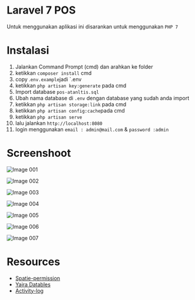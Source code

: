 # Laravel 7 POS
Untuk menggunakan aplikasi ini disarankan untuk menggunakan `PHP 7`
# Instalasi
 1.  Jalankan Command Prompt (cmd) dan arahkan ke folder 
 2. ketikkan `composer install` cmd
 3. copy .`env.example`jadi `.env
 4. ketikkan `php artisan key:generate` pada cmd
 5.  Import database `pos-atanltis.sql` 
 6. Ubah nama database di `.env` dengan database yang sudah anda import
 7. ketikkan `php artisan storage:link` pada cmd
 8. ketikkan `php artisan config:cache`pada cmd
 9. ketikkan `php artisan serve`
 10. lalu jalankan `http://localhost:8080`
 11. login menggunakan `email : admin@mail.com` & `password :admin`


# Screenshoot 
![Image 001](https://user-images.githubusercontent.com/33163281/129160501-e419bdc7-6fb1-492a-9ad4-e046c831edf3.png)

![Image 002](https://user-images.githubusercontent.com/33163281/129160507-0a739fb3-b355-4bde-8b44-91347f4ca5c0.png)

![Image 003](https://user-images.githubusercontent.com/33163281/129160509-796dc53f-e925-4ffd-92da-7e3f8644647f.png)

![Image 004](https://user-images.githubusercontent.com/33163281/129160510-943a1155-d681-4370-b864-64a6761fabd3.png)

![Image 005](https://user-images.githubusercontent.com/33163281/129160512-5e5925bb-88b2-4042-be0a-eabc6b2d3fc7.png)

![Image 006](https://user-images.githubusercontent.com/33163281/129160514-125dc9b6-4d1e-44fc-b821-c58643acb79b.png)

![Image 007](https://user-images.githubusercontent.com/33163281/129160517-f2be2d17-b264-42d3-aad4-3c0fb64d7e8e.png)
# Resources
 - [Spatie-permission](https://github.com/spatie/laravel-permission)
 - [Yajra Datables](https://github.com/yajra/laravel-datatables)
 - [Activity-log](https://github.com/spatie/laravel-activitylog)
